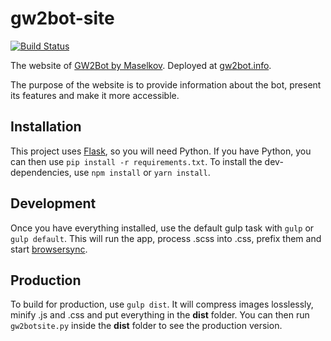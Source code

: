 # gw2bot-site
[![Build Status](https://travis-ci.org/pen-mb/gw2bot-site.svg?branch=master)](https://travis-ci.org/pen-mb/gw2bot-site)

The website of [GW2Bot by Maselkov](https://github.com/Maselkov/GW2Bot). Deployed at [gw2bot.info](https://gw2bot.info/).

The purpose of the website is to provide information about the bot, present its features and make it more accessible.

## Installation

This project uses [Flask](http://flask.pocoo.org/), so you will need Python. If you have Python, you can then use ``pip install -r requirements.txt``. To install the dev-dependencies, use ``npm install`` or ``yarn install``.

## Development

Once you have everything installed, use the default gulp task with ``gulp`` or ``gulp default``. This will run the app, process .scss into .css, prefix them and start [browsersync](https://www.browsersync.io/).


## Production

To build for production, use ``gulp dist``. It will compress images losslessly, minify .js and .css and put everything in the **dist** folder. You can then run ``gw2botsite.py`` inside the **dist** folder to see the production version.

